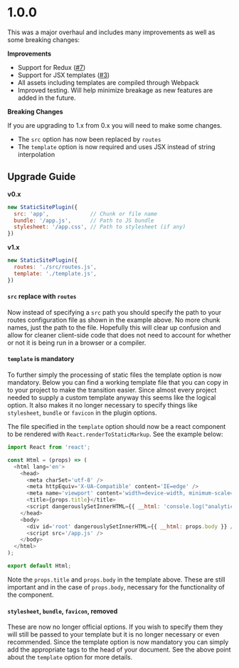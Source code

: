 # 1.0.0

This was a major overhaul and includes many improvements as well as some breaking changes:

**Improvements**

* Support for Redux ([#7](/issues/7))
* Support for JSX templates ([#3](/issues/3))
* All assets including templates are compiled through Webpack
* Improved testing. Will help minimize breakage as new features are added in the future.

**Breaking Changes**

If you are upgrading to 1.x from 0.x you will need to make some changes.

* The `src` option has now been replaced by `routes`
* The `template` option is now required and uses JSX instead of string interpolation

## Upgrade Guide

**v0.x**

```js
new StaticSitePlugin({
  src: 'app',             // Chunk or file name
  bundle: '/app.js',      // Path to JS bundle
  stylesheet: '/app.css', // Path to stylesheet (if any)
})
```

**v1.x**

```js
new StaticSitePlugin({
  routes: './src/routes.js',
  template: './template.js',
})
```

#### `src` replace with `routes`

Now instead of specifying a `src` path you should specify the path to your routes configuration file as shown in the example above. No more chunk names, just the path to the file. Hopefully this will clear up confusion and allow for cleaner client-side code that does not need to account for whether or not it is being run in a browser or a compiler.

#### `template` is mandatory

To further simply the processing of static files the template option is now mandatory. Below you can find a working template file that you can copy in to your project to make the transition easier. Since almost every project needed to supply a custom template anyway this seems like the logical option. It also makes it no longer necessary to specify things like `stylesheet`, `bundle` or `favicon` in the plugin options.

The file specified in the `template` option should now be a react component to be rendered with `React.renderToStaticMarkup`. See the example below:

```js
import React from 'react';

const Html = (props) => (
  <html lang='en'>
    <head>
      <meta charSet='utf-8' />
      <meta httpEquiv='X-UA-Compatible' content='IE=edge' />
      <meta name='viewport' content='width=device-width, minimum-scale=1.0' />
      <title>{props.title}</title>
      <script dangerouslySetInnerHTML={{ __html: 'console.log("analytics")' }} />
    </head>
    <body>
      <div id='root' dangerouslySetInnerHTML={{ __html: props.body }} />
      <script src='/app.js' />
    </body>
  </html>
);

export default Html;
```

Note the `props.title` and `props.body` in the template above. These are still important and in the case of `props.body`, necessary for the functionality of the component.

#### `stylesheet`, `bundle`, `favicon`, removed

These are now no longer official options. If you wish to specify them they will still be passed to your template but it is no longer necessary or even recommended. Since the template option is now mandatory you can simply add the appropriate tags to the head of your document. See the above point about the `template` option for more details.
